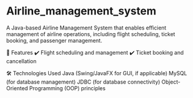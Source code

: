 # Airline_management_system
A Java-based Airline Management System that enables efficient management of airline operations, including flight scheduling, ticket booking, and passenger management.

📌 Features
✔️ Flight scheduling and management
✔️ Ticket booking and cancellation

🛠️ Technologies Used
Java (Swing/JavaFX for GUI, if applicable)
MySQL (for database management)
JDBC (for database connectivity)
Object-Oriented Programming (OOP) principles
